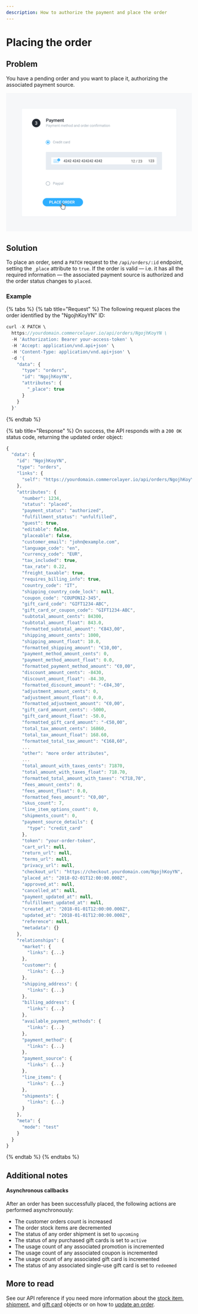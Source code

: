 ```yaml
---
description: How to authorize the payment and place the order
---
```


# Placing the order

## Problem

You have a pending order and you want to place it, authorizing the associated payment source.

![A sample checkout last step](../.gitbook/assets/place-order-cover.jpg)

## Solution

To place an order, send a `PATCH` request to the `/api/orders/:id` endpoint, setting the `_place` attribute to `true`. If the order is valid — i.e. it has all the required information — the associated payment source is authorized and the order status changes to `placed`.

### Example

{% tabs %}
{% tab title="Request" %}
 The following request places the order identified by the "NgojhKoyYN" ID:

```javascript
curl -X PATCH \
  https://yourdomain.commercelayer.io/api/orders/NgojhKoyYN \
  -H 'Authorization: Bearer your-access-token' \
  -H 'Accept: application/vnd.api+json' \
  -H 'Content-Type: application/vnd.api+json' \
  -d '{
    "data": {
      "type": "orders",
      "id": "NgojhKoyYN",
      "attributes": {
        "_place": true
      }
    }
  }'
```
{% endtab %}

{% tab title="Response" %}
On success, the API responds with a `200 OK` status code, returning the updated order object:

```javascript
{
  "data": {
    "id": "NgojhKoyYN",
    "type": "orders",
    "links": {
      "self": "https://yourdomain.commercelayer.io/api/orders/NgojhKoyYN"
    },
    "attributes": {
      "number": 1234,
      "status": "placed",
      "payment_status": "authorized",
      "fulfillment_status": "unfulfilled",
      "guest": true,
      "editable": false,
      "placeable": false,
      "customer_email": "john@example.com",
      "language_code": "en",
      "currency_code": "EUR",
      "tax_included": true,
      "tax_rate": 0.22,
      "freight_taxable": true,
      "requires_billing_info": true,
      "country_code": "IT",
      "shipping_country_code_lock": null,
      "coupon_code": "COUPON12-345",
      "gift_card_code": "GIFT1234-ABC",
      "gift_card_or_coupon_code": "GIFT1234-ABC",
      "subtotal_amount_cents": 84300,
      "subtotal_amount_float": 843.0,
      "formatted_subtotal_amount": "€843,00",
      "shipping_amount_cents": 1000,
      "shipping_amount_float": 10.0,
      "formatted_shipping_amount": "€10,00",
      "payment_method_amount_cents": 0,
      "payment_method_amount_float": 0.0,
      "formatted_payment_method_amount": "€0,00",
      "discount_amount_cents": -8430,
      "discount_amount_float": -84.30,
      "formatted_discount_amount": "-€84,30",
      "adjustment_amount_cents": 0,
      "adjustment_amount_float": 0.0,
      "formatted_adjustment_amount": "€0,00",
      "gift_card_amount_cents": -5000,
      "gift_card_amount_float": -50.0,
      "formatted_gift_card_amount": "-€50,00",
      "total_tax_amount_cents": 16860,
      "total_tax_amount_float": 168.60,
      "formatted_total_tax_amount": "€168,60",
      ...
      "other": "more order attributes",
      ...
      "total_amount_with_taxes_cents": 71870,
      "total_amount_with_taxes_float": 718.70,
      "formatted_total_amount_with_taxes": "€718,70",
      "fees_amount_cents": 0,
      "fees_amount_float": 0.0,
      "formatted_fees_amount": "€0,00",
      "skus_count": 7,
      "line_item_options_count": 0,
      "shipments_count": 0,
      "payment_source_details": {
        "type": "credit_card"
      },
      "token": "your-order-token",
      "cart_url": null,
      "return_url": null,
      "terms_url": null,
      "privacy_url": null,
      "checkout_url": "https://checkout.yourdomain.com/NgojhKoyYN",
      "placed_at": "2018-02-01T12:00:00.000Z",
      "approved_at": null,
      "cancelled_at": null,
      "payment_updated_at": null,
      "fulfillment_updated_at": null,
      "created_at": "2018-01-01T12:00:00.000Z",
      "updated_at": "2018-01-01T12:00:00.000Z",
      "reference": null,
      "metadata": {}
    },
    "relationships": {
      "market": {
        "links": {...}
      },
      "customer": {
        "links": {...}
      },
      "shipping_address": {
        "links": {...}
      },
      "billing_address": {
        "links": {...}
      },
      "available_payment_methods": {
        "links": {...}
      },
      "payment_method": {
        "links": {...}
      },
      "payment_source": {
        "links": {...}
      },
      "line_items": {
        "links": {...}
      },
      "shipments": {
        "links": {...}
      }
    },
    "meta": {
      "mode": "test"
    }
  }
}
```
{% endtab %}
{% endtabs %}

## Additional notes

#### Asynchronous callbacks

After an order has been successfully placed, the following actions are performed asynchronously:

* The customer orders count is increased
* The order stock items are decremented
* The status of any order shipment is set to `upcoming`
* The status of any purchased gift cards is set to `active`
* The usage count of any associated promotion is incremented
* The usage count of any associated coupon is incremented
* The usage count of any associated gift card is incremented
* The status of any associated single-use gift card is set to `redeemed`

## More to read

See our API reference if you need more information about the [stock item](https://docs.commercelayer.io/api/resources/stock_items), [shipment](https://docs.commercelayer.io/api/resources/shipments), and [gift card](https://docs.commercelayer.io/api/resources/gift_cards) objects or on how to [update an order](https://docs.commercelayer.io/api/resources/orders/update_order).

